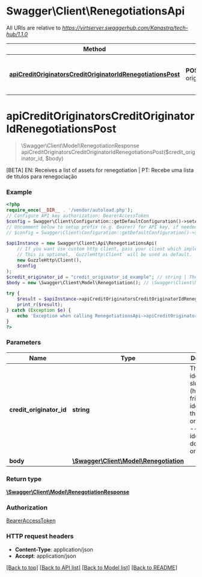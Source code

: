 # Swagger\Client\RenegotiationsApi

All URIs are relative to *https://virtserver.swaggerhub.com/Kanastra/tech-hub/1.1.0*

Method | HTTP request | Description
------------- | ------------- | -------------
[**apiCreditOriginatorsCreditOriginatorIdRenegotiationsPost**](RenegotiationsApi.md#apicreditoriginatorscreditoriginatoridrenegotiationspost) | **POST** /api/credit-originators/{creditOriginatorId}/renegotiations | [BETA] EN: Receives a list of assets for renegotiation | PT: Recebe uma lista de titulos para renegociação

# **apiCreditOriginatorsCreditOriginatorIdRenegotiationsPost**
> \Swagger\Client\Model\RenegotiationResponse apiCreditOriginatorsCreditOriginatorIdRenegotiationsPost($credit_originator_id, $body)

[BETA] EN: Receives a list of assets for renegotiation | PT: Recebe uma lista de titulos para renegociação

### Example
```php
<?php
require_once(__DIR__ . '/vendor/autoload.php');
// Configure API key authorization: BearerAccessToken
$config = Swagger\Client\Configuration::getDefaultConfiguration()->setApiKey('Authorization', 'YOUR_API_KEY');
// Uncomment below to setup prefix (e.g. Bearer) for API key, if needed
// $config = Swagger\Client\Configuration::getDefaultConfiguration()->setApiKeyPrefix('Authorization', 'Bearer');

$apiInstance = new Swagger\Client\Api\RenegotiationsApi(
    // If you want use custom http client, pass your client which implements `GuzzleHttp\ClientInterface`.
    // This is optional, `GuzzleHttp\Client` will be used as default.
    new GuzzleHttp\Client(),
    $config
);
$credit_originator_id = "credit_originator_id_example"; // string | The identifier or slug (human-friendly identifier) of the originator  ----  O identificador do originador
$body = new \Swagger\Client\Model\Renegotiation(); // \Swagger\Client\Model\Renegotiation | 

try {
    $result = $apiInstance->apiCreditOriginatorsCreditOriginatorIdRenegotiationsPost($credit_originator_id, $body);
    print_r($result);
} catch (Exception $e) {
    echo 'Exception when calling RenegotiationsApi->apiCreditOriginatorsCreditOriginatorIdRenegotiationsPost: ', $e->getMessage(), PHP_EOL;
}
?>
```

### Parameters

Name | Type | Description  | Notes
------------- | ------------- | ------------- | -------------
 **credit_originator_id** | **string**| The identifier or slug (human-friendly identifier) of the originator  ----  O identificador do originador |
 **body** | [**\Swagger\Client\Model\Renegotiation**](../Model/Renegotiation.md)|  | [optional]

### Return type

[**\Swagger\Client\Model\RenegotiationResponse**](../Model/RenegotiationResponse.md)

### Authorization

[BearerAccessToken](../../README.md#BearerAccessToken)

### HTTP request headers

 - **Content-Type**: application/json
 - **Accept**: application/json

[[Back to top]](#) [[Back to API list]](../../README.md#documentation-for-api-endpoints) [[Back to Model list]](../../README.md#documentation-for-models) [[Back to README]](../../README.md)

